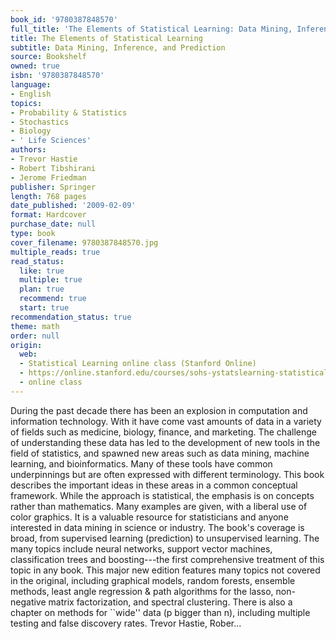 ```yaml
---
book_id: '9780387848570'
full_title: 'The Elements of Statistical Learning: Data Mining, Inference, and Prediction'
title: The Elements of Statistical Learning
subtitle: Data Mining, Inference, and Prediction
source: Bookshelf
owned: true
isbn: '9780387848570'
language:
- English
topics:
- Probability & Statistics
- Stochastics
- Biology
- ' Life Sciences'
authors:
- Trevor Hastie
- Robert Tibshirani
- Jerome Friedman
publisher: Springer
length: 768 pages
date_published: '2009-02-09'
format: Hardcover
purchase_date: null
type: book
cover_filename: 9780387848570.jpg
multiple_reads: true
read_status:
  like: true
  multiple: true
  plan: true
  recommend: true
  start: true
recommendation_status: true
theme: math
order: null
origin:
  web:
  - Statistical Learning online class (Stanford Online)
  - https://online.stanford.edu/courses/sohs-ystatslearning-statistical-learning
  - online class
---
```

During the past decade there has been an explosion in computation and information technology. With it have come vast amounts of data in a variety of fields such as medicine, biology, finance, and marketing. The challenge of understanding these data has led to the development of new tools in the field of statistics, and spawned new areas such as data mining, machine learning, and bioinformatics. Many of these tools have common underpinnings but are often expressed with different terminology. This book describes the important ideas in these areas in a common conceptual framework. While the approach is statistical, the emphasis is on concepts rather than mathematics. Many examples are given, with a liberal use of color graphics. It is a valuable resource for statisticians and anyone interested in data mining in science or industry. The book's coverage is broad, from supervised learning (prediction) to unsupervised learning. The many topics include neural networks, support vector machines, classification trees and boosting---the first comprehensive treatment of this topic in any book.
This major new edition features many topics not covered in the original, including graphical models, random forests, ensemble methods, least angle regression & path algorithms for the lasso, non-negative matrix factorization, and spectral clustering. There is also a chapter on methods for ``wide'' data (p bigger than n), including multiple testing and false discovery rates.
Trevor Hastie, Rober...

